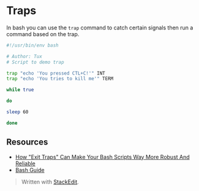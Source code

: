 # Traps

In bash you can use the `trap` command to catch certain signals then run a command based on the trap.

```bash
#!/usr/bin/env bash

# Author: Tux
# Script to demo trap

trap "echo 'You pressed CTL+C!'" INT
trap "echo 'You tries to kill me'" TERM

while true

do

sleep 60

done
```
## Resources

 - [How "Exit Traps" Can Make Your Bash Scripts Way More Robust And Reliable](http://redsymbol.net/articles/bash-exit-traps/)
 - [Bash Guide](http://tldp.org/LDP/Bash-Beginners-Guide/html/sect_12_02.html)

> Written with [StackEdit](https://stackedit.io/).